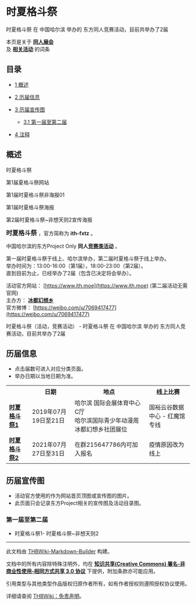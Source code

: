 # 时夏格斗祭

<!-- source html: G:\repos\THBWiki-Markdown-Builder\THBWikiMarkdown\Temp\main\4\46\ns0%3A%E6%97%B6%E5%A4%8F%E6%A0%BC%E6%96%97%E7%A5%AD.html -->

时夏格斗祭 在 中国哈尔滨 举办的  东方同人竞赛活动，目前共举办了2届

本页是关于 **[同人展会](./同人展会.md#展会类活动)**   
及 **[相关活动](./相关活动.md)** 的词条
  
  

  


## 目录

- [1 概述](#概述)
- [2 历届信息](#历届信息)
- [3 历届宣传图](#历届宣传图)

  - [3.1 第一届至第二届](#第一届至第二届)



- [4 注释](#注释)





## 概述



  
时夏格斗祭
  


[](./文件-第1届时夏格斗祭海报.jpg.jpg.md)

第1届夏格斗祭网站


[](./文件-第1届时夏格斗祭非海报01.png.md)
第1届时夏格斗祭非海报01


[](./文件-时夏格斗祭1.jpg.md)
第1届时夏格斗祭海报


[](./文件-时夏格斗祭~非想天则2.jpg.md)
第2届时夏格斗祭~非想天则2宣传海报




  
<big> **时夏格斗祭** </big>，官方简称为 **ith-fxtz** 。  
  
  
  
  
中国哈尔滨的东方Project Only **同人[竞赛类活动](./竞赛类活动.md#竞赛类活动)** 。  
  
第一届时夏格斗祭于线上、哈尔滨举办，第二届时夏格斗祭于线上举办。  
举办时间为：13:00-16:00（第1届），18:00-23:00（第2届）。  
直到目前为止，已经举办了2届（包含已决定将会举办）。  
  
  
  
  
活动官方网站： [https://www.ith.moe](https://www.ith.moe) (第二届活动无需官网)  
主办方： **[冰都幻想乡](./冰都幻想乡.md)**   
官方微博： [https://weibo.com/u/7069417477](https://weibo.com/u/7069417477)   
  
时夏格斗祭（活动，竞赛活动） - 时夏格斗祭 在 中国哈尔滨 举办的  东方同人竞赛活动，目前共举办了2届

## 历届信息
- 点击届数可进入对应分类页面。
- 举办日期以当地日期为准。


<table>
<tbody><tr><th> </th><th>日期</th><th>地点</th><th>线上比赛</th></tr>
<tr><td id="1"><b><a href="/展会作品列表?e=%E6%97%B6%E5%A4%8F%E6%A0%BC%E6%96%97%E7%A5%AD%231">时夏格斗祭1</a></b></td><td id="ev-1">2019年07月19日至21日</td><td>哈尔滨 国际会展体育中心 C厅<br>哈尔滨国际青少年动漫周冰都幻想乡社团展位<small><span style="color:grey;"></span></small></td><td>国裕云谷数据中心 - 红魔馆专线</td></tr>
<tr><td id="2"><b><a href="/展会作品列表?e=%E6%97%B6%E5%A4%8F%E6%A0%BC%E6%96%97%E7%A5%AD%232">时夏格斗祭2</a></b></td><td id="ev-2">2021年07月27日至31日</td><td>在群215647786内可加入报名</td><td>疫情原因改为线上</td></tr>
</tbody></table>



## 历届宣传图
- 活动官方使用的作为网站首页顶图或宣传图的图片。
- 此页面只会记录东方Project相关的宣传图及活动目录图。


### 第一届至第二届
- [](./文件-时夏格斗祭1.jpg.md)时夏格斗祭1- [](./文件-时夏格斗祭~非想天则2.jpg.md)时夏格斗祭~非想天则2


  
  

  

  
  






---

此文档由 [THBWiki-Markdown-Builder](https://github.com/Delsin-Yu/THBWiki-Markdown-Builder) 构建。

文档中的所有内容除特殊注明外，均在 [**知识共享(Creative Commons) 署名-非商业性使用-相同方式共享 3.0 协议**](https://creativecommons.org/licenses/by-sa/3.0/deed.zh-hans) 下提供，附加条款亦可能应用。

引用类型与其他类型作品版权归原作者所有，如有作者授权则遵照授权协议使用。

详细请查阅 [THBWiki：免责声明](https://thbwiki.cc/THBWiki:%E5%85%8D%E8%B4%A3%E5%A3%B0%E6%98%8E)。

